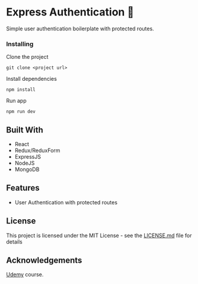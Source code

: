 # Express Authentication 🚉

Simple user authentication boilerplate with protected routes.

### Installing

Clone the project
```
git clone <project url>
```

Install dependencies
```
npm install
```

Run app 
```
npm run dev
```

## Built With

* React
* Redux/ReduxForm
* ExpressJS
* NodeJS
* MongoDB

## Features

* User Authentication with protected routes 


## License

This project is licensed under the MIT License - see the [LICENSE.md](LICENSE.md) file for details

## Acknowledgements

[Udemy](https://www.udemy.com/course/react-redux-tutorial) course.
